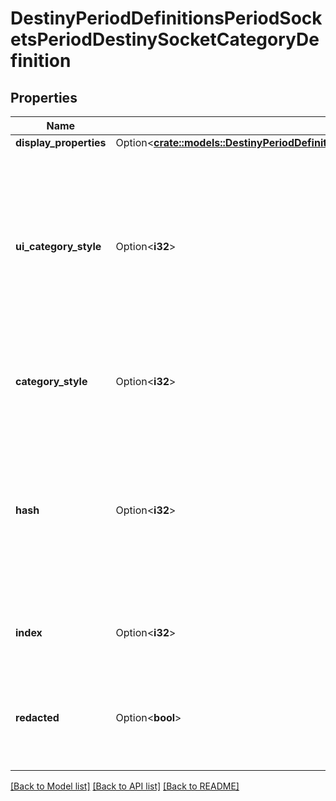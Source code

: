 # DestinyPeriodDefinitionsPeriodSocketsPeriodDestinySocketCategoryDefinition

## Properties

Name | Type | Description | Notes
------------ | ------------- | ------------- | -------------
**display_properties** | Option<[**crate::models::DestinyPeriodDefinitionsPeriodCommonPeriodDestinyDisplayPropertiesDefinition**](Destiny.Definitions.Common.DestinyDisplayPropertiesDefinition.md)> |  | [optional]
**ui_category_style** | Option<**i32**> | A string hinting to the game's UI system about how the sockets in this category should be displayed.  BNet doesn't use it: it's up to you to find valid values and make your own special UI if you want to honor this category style. | [optional]
**category_style** | Option<**i32**> | Same as uiCategoryStyle, but in a more usable enumeration form. | [optional]
**hash** | Option<**i32**> | The unique identifier for this entity. Guaranteed to be unique for the type of entity, but not globally.  When entities refer to each other in Destiny content, it is this hash that they are referring to. | [optional]
**index** | Option<**i32**> | The index of the entity as it was found in the investment tables. | [optional]
**redacted** | Option<**bool**> | If this is true, then there is an entity with this identifier/type combination, but BNet is not yet allowed to show it. Sorry! | [optional]

[[Back to Model list]](../README.md#documentation-for-models) [[Back to API list]](../README.md#documentation-for-api-endpoints) [[Back to README]](../README.md)


